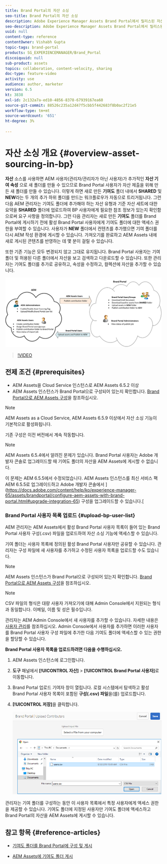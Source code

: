 ```yaml
---
title: Brand Portal의 자산 소싱
seo-title: Brand Portal의 자산 소싱
description: Adobe Experience Manager Assets Brand Portal에서 릴리스된 자산 소싱 기능에 대한 통찰력을 얻을 수 있습니다.
seo-description: Adobe Experience Manager Assets Brand Portal에서 릴리스된 자산 소싱 기능에 대한 통찰력을 얻을 수 있습니다.
uuid: null
content-type: reference
contentOwner: Vishabh Gupta
topic-tags: brand-portal
products: SG_EXPERIENCEMANAGER/Brand_Portal
discoiquuid: null
sub-product: assets
topics: collaboration, content-velocity, sharing
doc-type: feature-video
activity: use
audience: author, marketer
version: 6.5
kt: 3838
exl-id: 2c132a7a-ed10-4856-8378-67939167ea60
source-git-commit: 88526c235a12d47f5cbb5f442683f8b0ac2f21e5
workflow-type: tm+mt
source-wordcount: '651'
ht-degree: 3%

---
```


# 자산 소싱 개요 {#overview-asset-sourcing-in-bp}

**자산** 소스를 사용하면 AEM 사용자(관리자/관리자가 아닌 사용자)가 추가적인  **자산 기여 속성** 으로 새 폴더를 만들 수 있으므로 Brand Portal 사용자가 자산 제출을 위해 만든 새 폴더를 만들 수 있습니다. 이렇게 하면 새로 만든 **기여도** 폴더 내에서 **SHARED** 및 **NEW**&#x200B;라는 두 개의 추가 하위 폴더를 만드는 워크플로우가 자동으로 트리거됩니다. 그런 다음 AEM 관리자는 기여도 폴더에 추가해야 하는 자산 유형과 기준 자산 세트에 대한 요약을 **SHARED** 폴더에 업로드하여 BP 사용자에게 필요한 참조 정보가 있는지 확인함으로써 요구 사항을 정의합니다. 그런 다음 관리자는 새로 만든 **기여도** 폴더를 Brand Portal에 게시하기 전에 활성 Brand Portal 사용자에게 기여도 폴더에 대한 액세스 권한을 부여할 수 있습니다. 사용자가 **NEW** 폴더에서 컨텐츠를 추가했으면 기여 폴더를 다시 AEM 작성 환경에 게시할 수 있습니다. 가져오기를 완료하고 AEM Assets 내에 새로 게시된 콘텐츠를 반영하는 데 몇 분이 걸릴 수 있습니다.

또한 기존 기능은 모두 변경되지 않고 그대로 유지됩니다. Brand Portal 사용자는 기여 폴더 및 허용된 다른 폴더에서 자산을 보고 검색하고 다운로드할 수 있습니다. 또한 관리자는 기여도 폴더를 추가로 공유하고, 속성을 수정하고, 컬렉션에 자산을 추가할 수 있습니다.

![Brand Portal 자산 소싱](assets/asset-sourcing.png)

>[!VIDEO](https://video.tv.adobe.com/v/29365/?quality=12)

## 전제 조건 {#prerequisites}

* AEM Assets을 Cloud Service 인스턴스로 AEM Assets 6.5.2 이상
* AEM Assets 인스턴스가 Brand Portal으로 구성되어 있는지 확인합니다. [Brand Portal으로 AEM Assets 구성](../using/configure-aem-assets-with-brand-portal.md)을 참조하십시오.

<!--
* Ensure that your Brand Portal tenant is configured with one AEM Assets author instance.
-->

>[!NOTE]
>
>AEM Assets as a Cloud Service, AEM Assets 6.5.9 이상에서 자산 소싱 기능이 기본적으로 활성화됩니다.
>
>기존 구성은 이전 버전에서 계속 작동합니다.

>[!NOTE]
>
>AEM Assets 6.5.4에서 알려진 문제가 있습니다. Brand Portal 사용자는 Adobe 개발자 콘솔로 업그레이드할 때 기여도 폴더의 자산을 AEM Assets에 게시할 수 없습니다.
>
>이 문제는 AEM 6.5.5에서 수정되었습니다. AEM Assets 인스턴스를 최신 서비스 팩 AEM 6.5.5로 업그레이드하고 Adobe 개발자 콘솔에서 ](https://docs.adobe.com/content/help/ko/experience-manager-65/assets/brandportal/configure-aem-assets-with-brand-portal.html#upgrade-integration-65) 구성을 업그레이드할 수 있습니다.[

<!--

>For immediate fix on AEM 6.5.4, it is recommended to [download the hotfix](https://www.adobeaemcloud.com/content/marketplace/marketplaceProxy.html?packagePath=/content/companies/public/adobe/packages/cq650/hotfix/cq-6.5.0-hotfix-33041) and install on your author instance.
-->

<!--
## Configure Asset Sourcing {#configure-asset-sourcing}

**Asset Sourcing** is configured from within the AEM Assets author instance. The administrators can enable the Asset Sourcing feature flag configuration from the **AEM Web Console Configuration** and upload the active Brand Portal users list in **AEM Assets**.

>[!NOTE]
>
>Asset Sourcing is by default enabled on AEM Assets as a Cloud Service. The AEM administrator can directly upload the active Brand Portal users to allow them access to the Asset Sourcing feature.

>[!NOTE]
>
>Before you begin with the configuration, ensure that your AEM Assets instance is configured with Brand Portal. See, [Configure AEM Assets with Brand Portal](../using/configure-aem-assets-with-brand-portal.md). 

The following video demonstrates, how to configure Asset Sourcing on your AEM Assets author instance:

>[!VIDEO](https://video.tv.adobe.com/v/29771)
-->

<!--
### Enable Asset Sourcing {#enable-asset-sourcing}

AEM administrators can enable the Asset Sourcing feature flag from within the AEM Web Console Configuration (a.k.a Configuration Manager).

>[!NOTE]
>
>This step is not applicable for AEM Assets as a Cloud Service.


**To enable Asset Sourcing:**
1. Log in to your AEM Assets author instance and open Configuration Manager. 
Default URL: http:// localhost:4502/system/console/configMgr.
1. Search using the keyword **Asset Sourcing** to locate **[!UICONTROL Asset Sourcing Feature Flag Config]**.
1. Click **[!UICONTROL Asset Sourcing Feature Flag Config]** to open the configuration window.
1. Select the **[!UICONTROL feature.flag.active.status]** check box.
1. Click **[!UICONTROL Save]**.

![](assets/enable-asset-sourcing.png)
-->


### Brand Portal 사용자 목록 업로드 {#upload-bp-user-list}

AEM 관리자는 AEM Assets에서 활성 Brand Portal 사용자 목록이 들어 있는 Brand Portal 사용자 구성(.csv) 파일을 업로드하여 자산 소싱 기능에 액세스할 수 있습니다.

기여 폴더는 사용자 목록에 정의된 활성 Brand Portal 사용자만 공유할 수 있습니다. 관리자는 구성 파일에 새 사용자를 추가하고 수정된 사용자 목록을 업로드할 수도 있습니다.

>[!NOTE]
>
>AEM Assets 인스턴스가 Brand Portal으로 구성되어 있는지 확인합니다. [Brand Portal으로 AEM Assets 구성](../using/configure-aem-assets-with-brand-portal.md)을 참조하십시오.

>[!NOTE]
>
>CSV 파일의 형식은 대량 사용자 가져오기에 대해 Admin Console에서 지원되는 형식과 동일합니다. 이메일, 이름 및 성은 필수입니다.

관리자는 AEM Admin Console에서 새 사용자를 추가할 수 있습니다. 자세한 내용은 [사용자 관리](brand-portal-adding-users.md)를 참조하십시오. Admin Console에서 사용자를 추가하면 이러한 사용자를 Brand Portal 사용자 구성 파일에 추가한 다음 기여도 폴더에 액세스할 수 있는 권한을 할당할 수 있습니다.

**Brand Portal 사용자 목록을 업로드하려면 다음을 수행하십시오.**
1. AEM Assets 인스턴스에 로그인합니다.
1. **도구** 패널에서 **[!UICONTROL 자산]** > **[!UICONTROL Brand Portal 사용자]**&#x200B;로 이동합니다.

1. Brand Portal 업로드 기여자 창이 열립니다.
로컬 시스템에서 탐색하고 활성 Brand Portal 사용자 목록이 포함된 **구성(.csv) 파일**&#x200B;을(를) 업로드합니다.
1. **[!UICONTROL 저장]**&#x200B;을 클릭합니다.

   ![](assets/upload-user-list2.png)


관리자는 기여 폴더를 구성하는 동안 이 사용자 목록에서 특정 사용자에게 액세스 권한을 제공할 수 있습니다. 기여도 폴더에 지정된 사용자만 기여도 폴더에 액세스하고 Brand Portal의 자산을 AEM Assets에 게시할 수 있습니다.

## 참고 항목 {#reference-articles}

* [기여도 폴더를 Brand Portal에 구성 및 게시](brand-portal-publish-contribution-folder-to-brand-portal.md)

* [AEM Assets에 기여도 폴더 게시](brand-portal-publish-contribution-folder-to-aem-assets.md)
